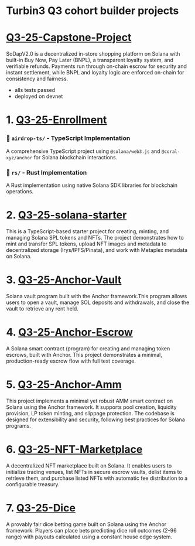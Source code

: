 # Turbin3 Q3 cohort builder projects 


# [Q3-25-Capstone-Project ](https://github.com/tenrikut/SodapV2.0)
SoDapV2.0 is a decentralized in-store shopping platform on Solana with built-in Buy Now, Pay Later (BNPL), a transparent loyalty system, and verifiable refunds. Payments run through on-chain escrow for security and instant settlement, while BNPL and loyalty logic are enforced on-chain for consistency and fairness.
- alls tests passed
- deployed on devnet
# 1.  [ Q3-25-Enrollment](https://github.com/tenrikut/Q3_2025_Builders_Qualifier)
### 📁 `airdrop-ts/` - TypeScript Implementation

A comprehensive TypeScript project using `@solana/web3.js` and `@coral-xyz/anchor` for Solana blockchain interactions.

### 📁 `rs/` - Rust Implementation

A Rust implementation using native Solana SDK libraries for blockchain operations.
# 2. [Q3-25-solana-starter ](https://github.com/tenrikut/Q3-25-solana-starter)
This is a TypeScript-based starter project for creating, minting, and managing Solana SPL tokens and NFTs. The project demonstrates how to mint and transfer SPL tokens, upload NFT images and metadata to decentralized storage (Irys/IPFS/Pinata), and work with Metaplex metadata on Solana.

# 3. [ Q3-25-Anchor-Vault ](https://github.com/tenrikut/Q3-25-Anchor-Vault)
Solana vault program built with the Anchor framework.This program allows users to open a vault, manage SOL deposits and withdrawals, and close the vault to retrieve any rent held.

# 4. [Q3-25-Anchor-Escrow](https://github.com/tenrikut/Q3-25-Anchor-Escrow)
A Solana smart contract (program) for creating and managing token escrows, built with Anchor. This project demonstrates a minimal, production-ready escrow flow with full test coverage.
# 5. [Q3-25-Anchor-Amm](https://github.com/tenrikut/Q3-25-Anchor-Amm)
This project implements a minimal yet robust AMM smart contract on Solana using the Anchor framework. It supports pool creation, liquidity provision, LP token minting, and slippage protection. The codebase is designed for extensibility and security, following best practices for Solana programs.
# 6. [Q3-25-NFT-Marketplace](https://github.com/tenrikut/Q3-25-NFT-Marketplace)
A decentralized NFT marketplace built on Solana. It enables users to initialize trading venues, list NFTs in secure escrow vaults, delist items to retrieve them, and purchase listed NFTs with automatic fee distribution to a configurable treasury.

# 7. [Q3-25-Dice](https://github.com/tenrikut/Q3-25-Dice)
A provably fair dice betting game built on Solana using the Anchor framework. Players can place bets predicting dice roll outcomes (2-96 range) with payouts calculated using a constant house edge system.
